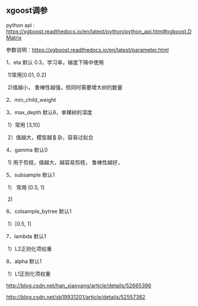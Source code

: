 ## xgoost调参

python api : https://xgboost.readthedocs.io/en/latest/python/python_api.html#xgboost.DMatrix

参数说明：https://xgboost.readthedocs.io/en/latest/parameter.html

1、eta  默认 0.3，学习率，梯度下降中使用

​	1)常用[0.01, 0.2]  

​	2)值越小， 鲁棒性越强，但同时需要增大树的数量

2、min_child_weight

3、max_depth  默认6，单棵树的深度

​	1）常用 [3,10]

​	2）值越大，模型越复杂，容易过拟合

4、gamma  默认0

​	1) 用于剪枝，值越大，越容易剪枝， 鲁棒性越好，

5、subsample  默认1

​	1） 常用 [0.5, 1]

​	2)

6、colsample_bytree 默认1

​	1）[0.5, 1]

7、lambda  默认1

​	1）L2正则化项权重

8、alpha 默认1

​	1）L1正则化项权重



http://blog.csdn.net/han_xiaoyang/article/details/52665396

http://blog.csdn.net/sb19931201/article/details/52557382